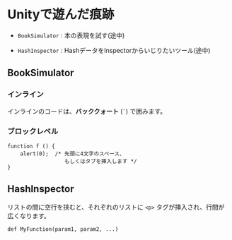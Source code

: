Unityで遊んだ痕跡
======================

+   `BookSimulator` : 本の表現を試す(途中)
 
+   `HashInspector` : HashデータをInspectorからいじりたいツール(途中)
 
BookSimulator
------
### インライン ###
インラインのコードは、**バッククォート** (`` ` ``) で囲みます。
 
### ブロックレベル ###
    function f () {
        alert(0);  /* 先頭に4文字のスペース、
                      もしくはタブを挿入します */
    }
 
HashInspector
----------------
リストの間に空行を挟むと、それぞれのリストに `<p>` タグが挿入され、行間が
広くなります。
 
    def MyFunction(param1, param2, ...)
